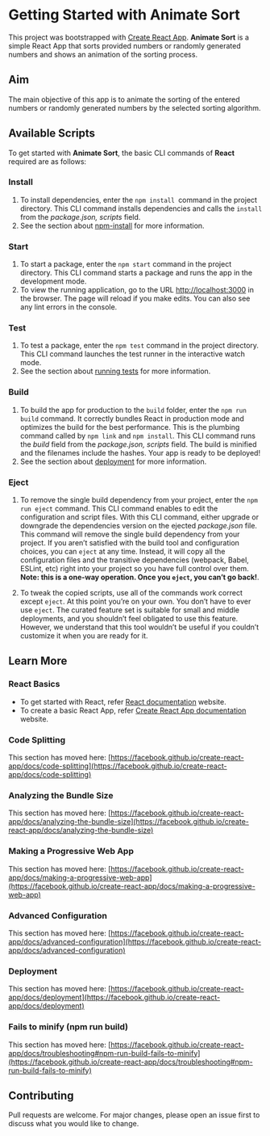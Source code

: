 # Getting Started with Animate Sort
This project was bootstrapped with [Create React App](https://github.com/facebook/create-react-app). **Animate Sort** is a simple React App that sorts provided numbers or randomly generated numbers and shows an animation of the sorting process.

## Aim
The main objective of this app is to animate the sorting of the entered numbers or randomly generated numbers by the selected sorting algorithm.

## Available Scripts
To get started with **Animate Sort**, the basic CLI commands of **React** required are as follows:

### Install
1. To install dependencies, enter the `npm install `command in the project directory.
This CLI command installs dependencies and calls the `install` from the *package.json, scripts* field.
2. See the section about [npm-install](https://docs.npmjs.com/cli/v7/commands/npm-install) for more information.

### Start

1. To start a package, enter the ``npm start`` command in the project directory.
This CLI command starts a package and runs the app in the development mode.
2. To view the running application, go to the URL [http://localhost:3000](http://localhost:3000) in the browser.
The page will reload if you make edits. You can also see any lint errors in the console.

### Test
1. To test a package, enter the ``npm test`` command in the project directory.
This CLI command launches the test runner in the interactive watch mode.
2. See the section about [running tests](https://facebook.github.io/create-react-app/docs/running-tests) for more information.

### Build

1. To build the app for production to the `build` folder, enter the `npm run build` command.
It correctly bundles React in production mode and optimizes the build for the best performance. This is the plumbing command called by `npm link` and `npm install`. This CLI command runs the *build* field from the *package.json, scripts* field. The build is minified and the filenames include the hashes. Your app is ready to be deployed!
2. See the section about [deployment](https://facebook.github.io/create-react-app/docs/deployment) for more information.

### Eject

1. To remove the single build dependency from your project, enter the `npm run eject` command.
This CLI command enables to edit the configuration and script files. With this CLI command, either upgrade or downgrade the dependencies version on the ejected *package.json* file. This command will remove the single build dependency from your project. If you aren’t satisfied with the build tool and configuration choices, you can `eject` at any time. Instead, it will copy all the configuration files and the transitive dependencies (webpack, Babel, ESLint, etc) right into your project so you have full control over them. <br/>
**Note: this is a one-way operation. Once you `eject`, you can’t go back!**. <br/>

2. To tweak the copied scripts, use all of the commands work correct except `eject`.
At this point you’re on your own. You don’t have to ever use `eject`. The curated feature set is suitable for small and middle deployments, and you shouldn’t feel obligated to use this feature. However, we understand that this tool wouldn’t be useful if you couldn’t customize it when you are ready for it.

## Learn More

### React Basics

- To get started with React, refer [React documentation](https://reactjs.org/) website.
- To create a basic React App, refer [Create React App documentation](https://facebook.github.io/create-react-app/docs/getting-started) website.

### Code Splitting

This section has moved here: [https://facebook.github.io/create-react-app/docs/code-splitting](https://facebook.github.io/create-react-app/docs/code-splitting)

### Analyzing the Bundle Size

This section has moved here: [https://facebook.github.io/create-react-app/docs/analyzing-the-bundle-size](https://facebook.github.io/create-react-app/docs/analyzing-the-bundle-size)

### Making a Progressive Web App

This section has moved here: [https://facebook.github.io/create-react-app/docs/making-a-progressive-web-app](https://facebook.github.io/create-react-app/docs/making-a-progressive-web-app)

### Advanced Configuration

This section has moved here: [https://facebook.github.io/create-react-app/docs/advanced-configuration](https://facebook.github.io/create-react-app/docs/advanced-configuration)

### Deployment

This section has moved here: [https://facebook.github.io/create-react-app/docs/deployment](https://facebook.github.io/create-react-app/docs/deployment)

### Fails to minify (npm run build)

This section has moved here: [https://facebook.github.io/create-react-app/docs/troubleshooting#npm-run-build-fails-to-minify](https://facebook.github.io/create-react-app/docs/troubleshooting#npm-run-build-fails-to-minify)

## Contributing

Pull requests are welcome. For major changes, please open an issue first to discuss what you would like to change.
